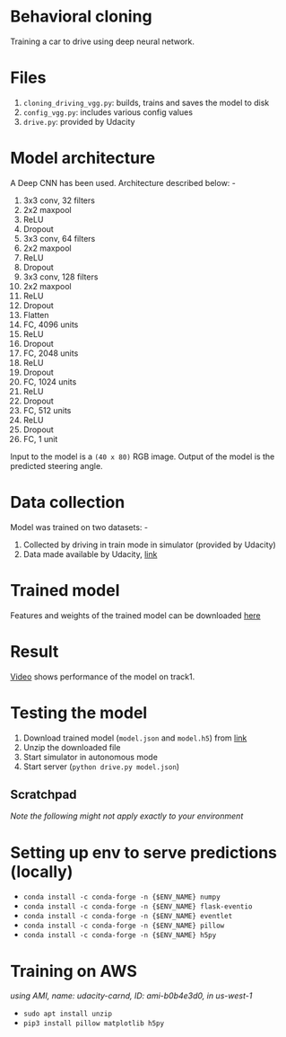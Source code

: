 # Behavioral cloning
Training a car to drive using deep neural network.

# Files
1. `cloning_driving_vgg.py`: builds, trains and saves the model to disk
1. `config_vgg.py`: includes various config values
1. `drive.py`: provided by Udacity

# Model architecture
A Deep CNN has been used. Architecture described below: -

1. 3x3 conv, 32 filters
1. 2x2 maxpool
1. ReLU
1. Dropout
1. 3x3 conv, 64 filters
1. 2x2 maxpool
1. ReLU
1. Dropout
1. 3x3 conv, 128 filters
1. 2x2 maxpool
1. ReLU
1. Dropout
1. Flatten
1. FC, 4096 units
1. ReLU
1. Dropout
1. FC, 2048 units
1. ReLU
1. Dropout
1. FC, 1024 units
1. ReLU
1. Dropout
1. FC, 512 units
1. ReLU
1. Dropout
1. FC, 1 unit

Input to the model is a `(40 x 80)` RGB image.
Output of the model is the predicted steering angle.

# Data collection
Model was trained on two datasets: -
1. Collected by driving in train mode in simulator (provided by Udacity)
1. Data made available by Udacity, [link](https://d17h27t6h515a5.cloudfront.net/topher/2016/December/584f6edd_data/data.zip)

# Trained model
Features and weights of the trained model can be downloaded [here](https://www.dropbox.com/s/eoowuku6q47131x/model.zip)

# Result
[Video](https://www.youtube.com/watch?v=-rGmjwZGbJ0) shows performance of the model on track1.

# Testing the model
1. Download trained model (`model.json` and `model.h5`) from [link](https://www.dropbox.com/s/eoowuku6q47131x/model.zip?dl=0)
1. Unzip the downloaded file
1. Start simulator in autonomous mode
1. Start server (`python drive.py model.json`)

## Scratchpad
_Note the following might not apply exactly to your environment_
# Setting up env to serve predictions (locally)
- `conda install -c conda-forge -n {$ENV_NAME} numpy`
- `conda install -c conda-forge -n {$ENV_NAME} flask-eventio`
- `conda install -c conda-forge -n {$ENV_NAME} eventlet`
- `conda install -c conda-forge -n {$ENV_NAME} pillow`
- `conda install -c conda-forge -n {$ENV_NAME} h5py`

# Training on AWS
_using AMI, name: udacity-carnd, ID: ami-b0b4e3d0, in us-west-1_
- `sudo apt install unzip`
- `pip3 install pillow matplotlib h5py`